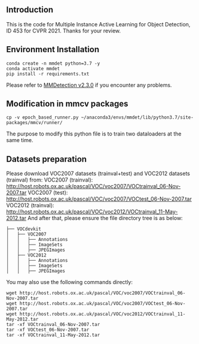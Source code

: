 ## Introduction

This is the code for Multiple Instance Active Learning for Object Detection, ID 453 for CVPR 2021. Thanks for your review.

## Environment Installation
```
conda create -n mmdet python=3.7 -y
conda activate mmdet
pip install -r requirements.txt
```
Please refer to [MMDetection v2.3.0](https://github.com/open-mmlab/mmdetection/tree/v2.3.0) if you encounter any problems.

## Modification in mmcv packages
```
cp -v epoch_based_runner.py ~/anaconda3/envs/mmdet/lib/python3.7/site-packages/mmcv/runner/
```
The purpose to modify this python file is to train two dataloaders at the same time.

## Datasets preparation
Please download VOC2007 datasets (trainval+test) and VOC2012 datasets (trainval) from:
VOC2007 (trainval): http://host.robots.ox.ac.uk/pascal/VOC/voc2007/VOCtrainval_06-Nov-2007.tar
VOC2007 (test): http://host.robots.ox.ac.uk/pascal/VOC/voc2007/VOCtest_06-Nov-2007.tar
VOC2012 (trainval): http://host.robots.ox.ac.uk/pascal/VOC/voc2012/VOCtrainval_11-May-2012.tar
And after that, please ensure the file directory tree is as below:
```
├── VOCdevkit
│   ├── VOC2007
│   │   ├── Annotations
│   │   ├── ImageSets
│   │   ├── JPEGImages
│   ├── VOC2012
│   │   ├── Annotations
│   │   ├── ImageSets
│   │   ├── JPEGImages
```
You may also use the following commands directly:
```
wget http://host.robots.ox.ac.uk/pascal/VOC/voc2007/VOCtrainval_06-Nov-2007.tar
wget http://host.robots.ox.ac.uk/pascal/VOC/voc2007/VOCtest_06-Nov-2007.tar
wget http://host.robots.ox.ac.uk/pascal/VOC/voc2012/VOCtrainval_11-May-2012.tar
tar -xf VOCtrainval_06-Nov-2007.tar
tar -xf VOCtest_06-Nov-2007.tar
tar -xf VOCtrainval_11-May-2012.tar
```
